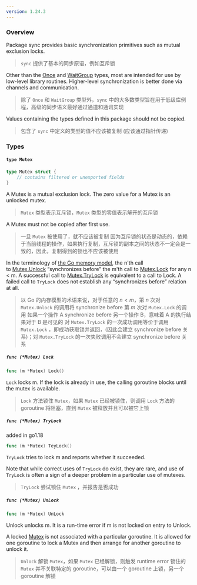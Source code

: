 ```yaml
---
version: 1.24.3
---
```

### Overview 
Package sync provides basic synchronization primitives such as mutual exclusion locks. 
>  `sync` 提供了基本的同步原语，例如互斥锁

Other than the [Once](https://pkg.go.dev/sync@go1.24.3#Once) and [WaitGroup](https://pkg.go.dev/sync@go1.24.3#WaitGroup) types, most are intended for use by low-level library routines. Higher-level synchronization is better done via channels and communication.
>  除了 `Once` 和 `WaitGroup` 类型外，`sync` 中的大多数类型旨在用于低级库例程，高级的同步语义最好通过通道和通讯实现

Values containing the types defined in this package should not be copied.
>  包含了 `sync` 中定义的类型的值不应该被复制 (应该通过指针传递)

### Types 
#### `type Mutex`

```go
type Mutex struct {
	// contains filtered or unexported fields
}
```

A Mutex is a mutual exclusion lock. The zero value for a Mutex is an unlocked mutex.
>  `Mutex` 类型表示互斥锁，`Mutex` 类型的零值表示解开的互斥锁

A Mutex must not be copied after first use.
>  一旦 `Mutex` 被使用了，就不应该被复制
>  因为互斥锁的状态是动态的，依赖于当前线程的操作，如果执行复制，互斥锁的副本之间的状态不一定会是一致的，因此，复制得到的锁也不应该被使用

In the terminology of [the Go memory model](https://go.dev/ref/mem), the n'th call to [Mutex.Unlock](https://pkg.go.dev/sync@go1.24.3#Mutex.Unlock) “synchronizes before” the m'th call to [Mutex.Lock](https://pkg.go.dev/sync@go1.24.3#Mutex.Lock) for any n < m. A successful call to [Mutex.TryLock](https://pkg.go.dev/sync@go1.24.3#Mutex.TryLock) is equivalent to a call to Lock. A failed call to `TryLock` does not establish any “synchronizes before” relation at all.
>  以 Go 的内存模型的术语来说，对于任意的 $n < m$，第 $n$ 次对 `Mutex.Unlock` 的调用将 synchronize before 第 $m$ 次对 `Mutex.Lock` 的调用
>  如果一个操作 A synchronize before 另一个操作 B，意味着 A 的执行结果对于 B 是可见的
>  对 `Mutex.TryLock` 的一次成功调用等价于调用 `Mutex.Lock` ，即成功获取锁并返回，(因此会建立 synchronize before 关系)；对 `Mutex.TryLock` 的一次失败调用不会建立 synchronize before 关系

##### `func (*Mutex) Lock`

```go
func (m *Mutex) Lock()
```

`Lock` locks m. If the lock is already in use, the calling goroutine blocks until the mutex is available.

>  `Lock` 方法锁住 `Mutex`，如果 `Mutex` 已经被锁住，则调用 `Lock` 方法的 goroutine 将阻塞，直到 `Mutex` 被释放并且可以被它上锁 

##### `func (*Mutex) TryLock`
added in go1.18

```go
func (m *Mutex) TeyLock()
```

`TryLock` tries to lock m and reports whether it succeeded.

Note that while correct uses of `TryLock` do exist, they are rare, and use of `TryLock` is often a sign of a deeper problem in a particular use of mutexes.

>  `TryLock` 尝试锁住 `Mutex` ，并报告是否成功

##### `func (*Mutex) UnLock`

```go
func (m *Mutex) UnLock
```

Unlock unlocks m. It is a run-time error if m is not locked on entry to Unlock.

A locked [Mutex](https://pkg.go.dev/sync@go1.24.3#Mutex) is not associated with a particular goroutine. It is allowed for one goroutine to lock a Mutex and then arrange for another goroutine to unlock it.

>  `Unlock` 解锁 `Mutex`，如果 `Mutex` 已经解锁，则触发 runtime error
>  锁住的 `Mutex` 并不关联特定的 goroutine，可以由一个 goroutine 上锁，另一个 goroutine 解锁

